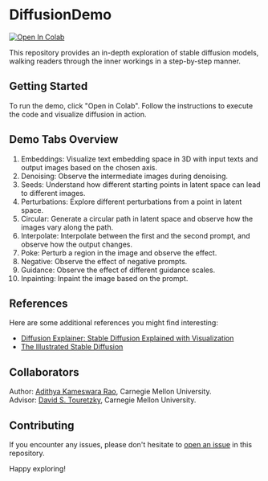 # DiffusionDemo

[![Open In Colab](https://colab.research.google.com/assets/colab-badge.svg)](https://colab.research.google.com/github/akameswa/DiffusionDemo/blob/master/demo.ipynb)

This repository provides an in-depth exploration of stable diffusion models, walking readers through the inner workings in a step-by-step manner. 

## Getting Started

To run the demo, click "Open in Colab". Follow the instructions to execute the code and visualize diffusion in action.

## Demo Tabs Overview

1. Embeddings: Visualize text embedding space in 3D with input texts and output images based on the chosen axis.
2. Denoising: Observe the intermediate images during denoising.
3. Seeds: Understand how different starting points in latent space can lead to different images.
4. Perturbations: Explore different perturbations from a point in latent space.
5. Circular: Generate a circular path in latent space and observe how the images vary along the path.
6. Interpolate: Interpolate between the first and the second prompt, and observe how the output changes.
7. Poke: Perturb a region in the image and observe the effect.
8. Negative: Observe the effect of negative prompts.
9. Guidance: Observe the effect of different guidance scales.
10. Inpainting: Inpaint the image based on the prompt.

## References

Here are some additional references you might find interesting:

- [Diffusion Explainer: Stable Diffusion Explained with Visualization](https://poloclub.github.io/diffusion-explainer/)
- [The Illustrated Stable Diffusion](https://jalammar.github.io/illustrated-stable-diffusion/)

## Collaborators

Author: [Adithya Kameswara Rao](https://www.linkedin.com/in/akameswa/), Carnegie Mellon University. \
Advisor: [David S. Touretzky](https://www.cs.cmu.edu/~dst/), Carnegie Mellon University.


## Contributing

If you encounter any issues, please don't hesitate to [open an issue](https://github.com/akameswa/DiffusionDemo/issues) in this repository.

Happy exploring!

